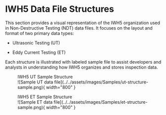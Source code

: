 # IWH5 Data File Structures

This section provides a visual representation of the IWH5 organization used in Non-Destructive Testing (NDT) data files. It focuses on the layout and format of two primary data types:

- Ultrasonic Testing (UT)

- Eddy Current Testing (ET)

Each structure is illustrated with labeled sample file to assist developers and analysts in understanding how IWH5 organizes and stores inspection data.

<figure markdown>
<figcaption>IWH5 UT Sample Structure</figcaption>
![Sample UT data file](../../assets/images/Samples/ut-structure-sample.png){ width="800" }
</figure>

<figure markdown>
<figcaption>IWH5 ET Sample Structure</figcaption>
![Sample ET data file](../../assets/images/Samples/et-structure-sample.png){ width="800" }
</figure>
